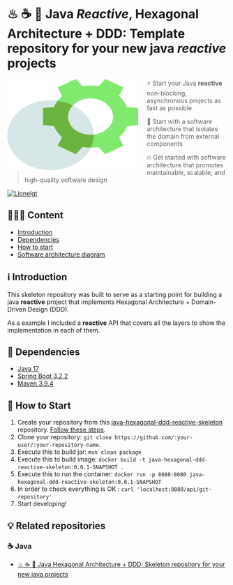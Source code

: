# ♨ ☕ 🚀 Java *Reactive*, Hexagonal Architecture + DDD: Template repository for your new java *reactive* projects

<img src="https://raw.githubusercontent.com/lionelgt/java-hexagonal-ddd-reactive-skeleton/main/docs/img/reactive-microservice.svg"  align="left" width="300px" height="210px">
<img align="left" width="0" height="210px" hspace="10"/>

> ⚡ Start your Java **reactive** non-blocking, asynchronous projects as fast as possible

> 🎯 Start with a software architecture that isolates the domain from external components

> 🔥 Get started with software architecture that promotes maintainable, scalable, and high-quality software design

[![Lionelgt](https://img.shields.io/badge/Lionel_gt-LinkedIn-blue.svg)](https://www.linkedin.com/in/lionelgt/)

## 👨🏼‍💻️️ Content
- [Introduction](#-introduction)
- [Dependencies](#-dependencies)
- [How to start](#-how-to-start)
- [Software architecture diagram](https://github.com/lionelgt/java-hexagonal-ddd-skeleton/blob/main/docs/software-architecture-diagram.md)

## ℹ️️ Introduction

This skeleton repository was built to serve as a starting point for building a java **reactive** project that implements Hexagonal Architecture + Domain-Driven Design (DDD).

As a example I included a **reactive** API that covers all the layers to show the implementation in each of them.

## 🔧️ Dependencies

- [Java 17](https://www.oracle.com/java/technologies/downloads/#java17)
- [Spring Boot 3.2.2](https://spring.io/projects/spring-boot#overview)
- [Maven 3.9.4](https://maven.apache.org/docs/3.9.4/release-notes.html)

## 🚀 How to Start
1. Create your repository from this [java-hexagonal-ddd-reactive-skeleton](https://github.com/lionelgt/java-hexagonal-ddd-reactive-skeleton) repository. [Follow these steps](https://docs.github.com/en/repositories/creating-and-managing-repositories/creating-a-repository-from-a-template).
2. Clone your repository: `git clone https://github.com/:your-user/:your-repository-name`.
3. Execute this to build jar:  `mvn clean package`
4. Execute this to build image: `docker build -t java-hexagonal-ddd-reactive-skeleton:0.0.1-SNAPSHOT .`
5. Execute this to run the container: `docker run -p 8080:8080 java-hexagonal-ddd-reactive-skeleton:0.0.1-SNAPSHOT`
6. In order to check everything is OK : `curl 'localhost:8080/api/git-repository'`
7. Start developing!

## 💡 Related repositories

### ☕ Java

- [♨ ☕ 🚀 Java Hexagonal Architecture + DDD: Skeleton repository for your new java projects](https://github.com/lionelgt/java-hexagonal-ddd-skeleton)

